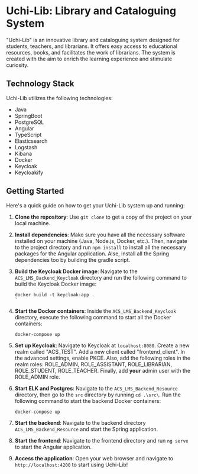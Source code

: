 # Uchi-Lib: Library and Cataloguing System

"Uchi-Lib" is an innovative library and cataloguing system designed for students, teachers, and librarians. It offers easy access to educational resources, books, and facilitates the work of librarians. The system is created with the aim to enrich the learning experience and stimulate curiosity.

## Technology Stack

Uchi-Lib utilizes the following technologies:

- Java
- SpringBoot
- PostgreSQL
- Angular
- TypeScript
- Elasticsearch
- Logstash
- Kibana
- Docker
- Keycloak
- Keycloakify

## Getting Started

Here's a quick guide on how to get your Uchi-Lib system up and running:

1. **Clone the repository**: Use `git clone` to get a copy of the project on your local machine.

2. **Install dependencies**: Make sure you have all the necessary software installed on your machine (Java, Node.js, Docker, etc.). Then, navigate to the project directory and run `npm install` to install all the necessary packages for the Angular application. Alse, install all the Spring dependencies too by building the gradle script.
  
3. **Build the Keycloak Docker image**: Navigate to the `ACS_LMS_Backend_Keycloak` directory and run the following command to build the Keycloak Docker image:
    ```
    docker build -t keycloak-app .
    `

4. **Start the Docker containers**: Inside the `ACS_LMS_Backend_Keycloak` directory, execute the following command to start all the Docker containers:
    ```
    docker-compose up
    ```

5. **Set up Keycloak**: Navigate to Keycloak at `localhost:8080`. Create a new realm called "ACS_TEST". Add a new client called "frontend_client". In the advanced settings, enable PKCE. Also, add the following roles in the realm roles: ROLE_ADMIN, ROLE_ASSISTANT, ROLE_LIBRARIAN, ROLE_STUDENT, ROLE_TEACHER. Finally, add **your** admin user with the ROLE_ADMIN role.

  
6. **Start ELK and Postgres**: Navigate to the `ACS_LMS_Backend_Resource` directory, then go to the `src` directory by running `cd .\src\`. Run the following command to start the backend Docker containers:
    ```
    docker-compose up
    ```


7. **Start the backend**: Navigate to the backend directory `ACS_LMS_Backend_Resource` and start the Spring application.


8. **Start the frontend**: Navigate to the frontend directory and run `ng serve` to start the Angular application.

9. **Access the application**: Open your web browser and navigate to `http://localhost:4200` to start using Uchi-Lib!

